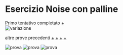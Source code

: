 # Esercizio Noise con palline

Primo tentativo completato [+](https://editor.p5js.org/ileniab/full/Y0Qwu9dQs)  
![variazione]( https://github.com/ileniab/archive/blob/master/ileniab/P5.js%20Esercizi/variazione%20noise.PNG)

altre prove precedenti [+](https://editor.p5js.org/ileniab/sketches/3CG7zmkUN) [+](https://editor.p5js.org/ileniab/full/NLKOU_-9F)
[+](https://editor.p5js.org/ileniab/sketches/S5FsreH0j) [+](https://editor.p5js.org/ileniab/full/msw-1vcjK)

![prova]( https://github.com/ileniab/archive/blob/master/ileniab/P5.js%20Esercizi/prova%20noise.PNG)
![prova]( https://github.com/ileniab/archive/blob/master/ileniab/P5.js%20Esercizi/prova2noise.PNG)
![prova]( https://github.com/ileniab/archive/blob/master/ileniab/P5.js%20Esercizi/prova3noise.PNG)
